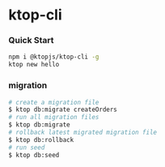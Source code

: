 # ktop-cli

### Quick Start

```bash
npm i @ktopjs/ktop-cli -g
ktop new hello
```


### migration
```bash
# create a migration file
$ ktop db:migrate createOrders
# run all migration files
$ ktop db:migrate
# rollback latest migrated migration file  
$ ktop db:rollback
# run seed
$ ktop db:seed

```

